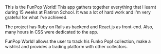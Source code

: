 This is the FunPop World! This app gathers together everything that I learnt during 15 weeks at Flatiron School. It was a lot of hard work and I'm very grateful for what I've achieved.

The project has Ruby on Rails as backend and React.js as front-end. Also, many hours in CSS were dedicated to the app. 

FunPop World! allows the user to track his Funko Pop! collection, make a wishlist and provides a trading platform with other collectors.
